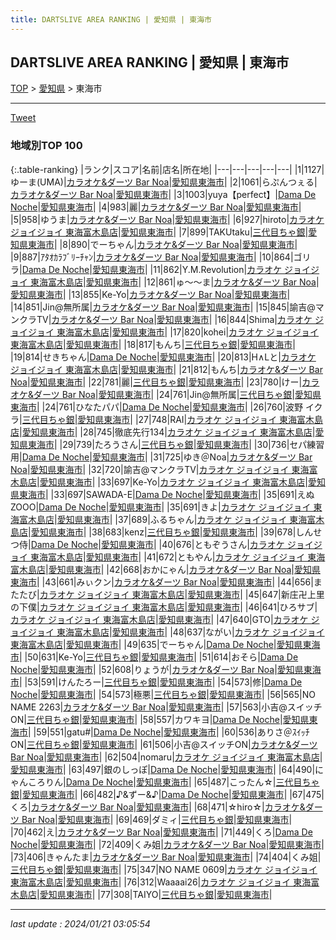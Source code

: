 ```yaml
---
title: DARTSLIVE AREA RANKING | 愛知県 | 東海市
---
```

## DARTSLIVE AREA RANKING | 愛知県 | 東海市

[TOP](/darts/rank/) > [愛知県](/darts/rank/愛知県/) > 東海市

___

<a href="https://twitter.com/share?ref_src=twsrc%5Etfw" data-text="DARTSLIVE AREA RANKING | 愛知県東海市" class="twitter-share-button" data-via="DARTSLIVE" data-hashtags="DARTSLIVE" data-related="DARTSLIVE" data-show-count="false">Tweet</a>

### 地域別TOP 100

{:.table-ranking}
|ランク|スコア|名前|店名|所在地|
|---|---|---|---|---|
|1|1127|ゆーま(UMA)|<a href="https://search.dartslive.com/jp/shop/245e649f08ddbe960d9b047a20a7ba1e">カラオケ&ダーツ Bar Noa</a>|<a href="/darts/rank/愛知県/東海市">愛知県東海市</a>|
|2|1061|らぷんつぇる|<a href="https://search.dartslive.com/jp/shop/245e649f08ddbe960d9b047a20a7ba1e">カラオケ&ダーツ Bar Noa</a>|<a href="/darts/rank/愛知県/東海市">愛知県東海市</a>|
|3|1003|yuya【perfect】|<a href="https://search.dartslive.com/jp/shop/6911cf3adf3dce3d0d9b047a20a7ba1e">Dama De Noche</a>|<a href="/darts/rank/愛知県/東海市">愛知県東海市</a>|
|4|983|麗|<a href="https://search.dartslive.com/jp/shop/245e649f08ddbe960d9b047a20a7ba1e">カラオケ&ダーツ Bar Noa</a>|<a href="/darts/rank/愛知県/東海市">愛知県東海市</a>|
|5|958|ゆうま|<a href="https://search.dartslive.com/jp/shop/245e649f08ddbe960d9b047a20a7ba1e">カラオケ&ダーツ Bar Noa</a>|<a href="/darts/rank/愛知県/東海市">愛知県東海市</a>|
|6|927|hiroto|<a href="https://search.dartslive.com/jp/shop/f054b6b27cec6afe5f9f3321c1147265">カラオケ ジョイジョイ 東海富木島店</a>|<a href="/darts/rank/愛知県/東海市">愛知県東海市</a>|
|7|899|TAKUtaku|<a href="https://search.dartslive.com/jp/shop/3d628138ddc25d9225d56fb0e5c39bac">三代目ちゃ銀</a>|<a href="/darts/rank/愛知県/東海市">愛知県東海市</a>|
|8|890|でーちゃん|<a href="https://search.dartslive.com/jp/shop/245e649f08ddbe960d9b047a20a7ba1e">カラオケ&ダーツ Bar Noa</a>|<a href="/darts/rank/愛知県/東海市">愛知県東海市</a>|
|9|887|ｱﾀｵｶﾗﾌﾞﾘｰﾁｬﾝ|<a href="https://search.dartslive.com/jp/shop/245e649f08ddbe960d9b047a20a7ba1e">カラオケ&ダーツ Bar Noa</a>|<a href="/darts/rank/愛知県/東海市">愛知県東海市</a>|
|10|864|ゴリラ|<a href="https://search.dartslive.com/jp/shop/6911cf3adf3dce3d0d9b047a20a7ba1e">Dama De Noche</a>|<a href="/darts/rank/愛知県/東海市">愛知県東海市</a>|
|11|862|Y.M.Revolution|<a href="https://search.dartslive.com/jp/shop/f054b6b27cec6afe5f9f3321c1147265">カラオケ ジョイジョイ 東海富木島店</a>|<a href="/darts/rank/愛知県/東海市">愛知県東海市</a>|
|12|861|ゅ～～ま|<a href="https://search.dartslive.com/jp/shop/245e649f08ddbe960d9b047a20a7ba1e">カラオケ&ダーツ Bar Noa</a>|<a href="/darts/rank/愛知県/東海市">愛知県東海市</a>|
|13|855|Ke-Yo|<a href="https://search.dartslive.com/jp/shop/245e649f08ddbe960d9b047a20a7ba1e">カラオケ&ダーツ Bar Noa</a>|<a href="/darts/rank/愛知県/東海市">愛知県東海市</a>|
|14|851|Jin@無所属|<a href="https://search.dartslive.com/jp/shop/245e649f08ddbe960d9b047a20a7ba1e">カラオケ&ダーツ Bar Noa</a>|<a href="/darts/rank/愛知県/東海市">愛知県東海市</a>|
|15|845|諭吉@マンクラTV|<a href="https://search.dartslive.com/jp/shop/245e649f08ddbe960d9b047a20a7ba1e">カラオケ&ダーツ Bar Noa</a>|<a href="/darts/rank/愛知県/東海市">愛知県東海市</a>|
|16|844|Shima|<a href="https://search.dartslive.com/jp/shop/f054b6b27cec6afe5f9f3321c1147265">カラオケ ジョイジョイ 東海富木島店</a>|<a href="/darts/rank/愛知県/東海市">愛知県東海市</a>|
|17|820|kohei|<a href="https://search.dartslive.com/jp/shop/f054b6b27cec6afe5f9f3321c1147265">カラオケ ジョイジョイ 東海富木島店</a>|<a href="/darts/rank/愛知県/東海市">愛知県東海市</a>|
|18|817|もんち|<a href="https://search.dartslive.com/jp/shop/3d628138ddc25d9225d56fb0e5c39bac">三代目ちゃ銀</a>|<a href="/darts/rank/愛知県/東海市">愛知県東海市</a>|
|19|814|せきちゃん|<a href="https://search.dartslive.com/jp/shop/6911cf3adf3dce3d0d9b047a20a7ba1e">Dama De Noche</a>|<a href="/darts/rank/愛知県/東海市">愛知県東海市</a>|
|20|813|H∧Lと|<a href="https://search.dartslive.com/jp/shop/f054b6b27cec6afe5f9f3321c1147265">カラオケ ジョイジョイ 東海富木島店</a>|<a href="/darts/rank/愛知県/東海市">愛知県東海市</a>|
|21|812|もんち|<a href="https://search.dartslive.com/jp/shop/245e649f08ddbe960d9b047a20a7ba1e">カラオケ&ダーツ Bar Noa</a>|<a href="/darts/rank/愛知県/東海市">愛知県東海市</a>|
|22|781|麗|<a href="https://search.dartslive.com/jp/shop/3d628138ddc25d9225d56fb0e5c39bac">三代目ちゃ銀</a>|<a href="/darts/rank/愛知県/東海市">愛知県東海市</a>|
|23|780|けー|<a href="https://search.dartslive.com/jp/shop/245e649f08ddbe960d9b047a20a7ba1e">カラオケ&ダーツ Bar Noa</a>|<a href="/darts/rank/愛知県/東海市">愛知県東海市</a>|
|24|761|Jin@無所属|<a href="https://search.dartslive.com/jp/shop/3d628138ddc25d9225d56fb0e5c39bac">三代目ちゃ銀</a>|<a href="/darts/rank/愛知県/東海市">愛知県東海市</a>|
|24|761|ひなたパパ|<a href="https://search.dartslive.com/jp/shop/6911cf3adf3dce3d0d9b047a20a7ba1e">Dama De Noche</a>|<a href="/darts/rank/愛知県/東海市">愛知県東海市</a>|
|26|760|波野 イクラ|<a href="https://search.dartslive.com/jp/shop/3d628138ddc25d9225d56fb0e5c39bac">三代目ちゃ銀</a>|<a href="/darts/rank/愛知県/東海市">愛知県東海市</a>|
|27|748|RAI|<a href="https://search.dartslive.com/jp/shop/f054b6b27cec6afe5f9f3321c1147265">カラオケ ジョイジョイ 東海富木島店</a>|<a href="/darts/rank/愛知県/東海市">愛知県東海市</a>|
|28|745|徹底先行134|<a href="https://search.dartslive.com/jp/shop/f054b6b27cec6afe5f9f3321c1147265">カラオケ ジョイジョイ 東海富木島店</a>|<a href="/darts/rank/愛知県/東海市">愛知県東海市</a>|
|29|739|たろうさん|<a href="https://search.dartslive.com/jp/shop/3d628138ddc25d9225d56fb0e5c39bac">三代目ちゃ銀</a>|<a href="/darts/rank/愛知県/東海市">愛知県東海市</a>|
|30|736|セパ練習用|<a href="https://search.dartslive.com/jp/shop/6911cf3adf3dce3d0d9b047a20a7ba1e">Dama De Noche</a>|<a href="/darts/rank/愛知県/東海市">愛知県東海市</a>|
|31|725|ゆき＠Noa|<a href="https://search.dartslive.com/jp/shop/245e649f08ddbe960d9b047a20a7ba1e">カラオケ&ダーツ Bar Noa</a>|<a href="/darts/rank/愛知県/東海市">愛知県東海市</a>|
|32|720|諭吉@マンクラTV|<a href="https://search.dartslive.com/jp/shop/f054b6b27cec6afe5f9f3321c1147265">カラオケ ジョイジョイ 東海富木島店</a>|<a href="/darts/rank/愛知県/東海市">愛知県東海市</a>|
|33|697|Ke-Yo|<a href="https://search.dartslive.com/jp/shop/f054b6b27cec6afe5f9f3321c1147265">カラオケ ジョイジョイ 東海富木島店</a>|<a href="/darts/rank/愛知県/東海市">愛知県東海市</a>|
|33|697|SAWADA-E|<a href="https://search.dartslive.com/jp/shop/6911cf3adf3dce3d0d9b047a20a7ba1e">Dama De Noche</a>|<a href="/darts/rank/愛知県/東海市">愛知県東海市</a>|
|35|691|えぬZOOO|<a href="https://search.dartslive.com/jp/shop/6911cf3adf3dce3d0d9b047a20a7ba1e">Dama De Noche</a>|<a href="/darts/rank/愛知県/東海市">愛知県東海市</a>|
|35|691|きよ|<a href="https://search.dartslive.com/jp/shop/f054b6b27cec6afe5f9f3321c1147265">カラオケ ジョイジョイ 東海富木島店</a>|<a href="/darts/rank/愛知県/東海市">愛知県東海市</a>|
|37|689|ふるちゃん|<a href="https://search.dartslive.com/jp/shop/f054b6b27cec6afe5f9f3321c1147265">カラオケ ジョイジョイ 東海富木島店</a>|<a href="/darts/rank/愛知県/東海市">愛知県東海市</a>|
|38|683|kenz|<a href="https://search.dartslive.com/jp/shop/3d628138ddc25d9225d56fb0e5c39bac">三代目ちゃ銀</a>|<a href="/darts/rank/愛知県/東海市">愛知県東海市</a>|
|39|678|しんせつ侍|<a href="https://search.dartslive.com/jp/shop/6911cf3adf3dce3d0d9b047a20a7ba1e">Dama De Noche</a>|<a href="/darts/rank/愛知県/東海市">愛知県東海市</a>|
|40|676|ともぞうさん|<a href="https://search.dartslive.com/jp/shop/f054b6b27cec6afe5f9f3321c1147265">カラオケ ジョイジョイ 東海富木島店</a>|<a href="/darts/rank/愛知県/東海市">愛知県東海市</a>|
|41|672|ともやん|<a href="https://search.dartslive.com/jp/shop/f054b6b27cec6afe5f9f3321c1147265">カラオケ ジョイジョイ 東海富木島店</a>|<a href="/darts/rank/愛知県/東海市">愛知県東海市</a>|
|42|668|おかにゃん|<a href="https://search.dartslive.com/jp/shop/245e649f08ddbe960d9b047a20a7ba1e">カラオケ&ダーツ Bar Noa</a>|<a href="/darts/rank/愛知県/東海市">愛知県東海市</a>|
|43|661|みぃクン|<a href="https://search.dartslive.com/jp/shop/245e649f08ddbe960d9b047a20a7ba1e">カラオケ&ダーツ Bar Noa</a>|<a href="/darts/rank/愛知県/東海市">愛知県東海市</a>|
|44|656|またたび|<a href="https://search.dartslive.com/jp/shop/f054b6b27cec6afe5f9f3321c1147265">カラオケ ジョイジョイ 東海富木島店</a>|<a href="/darts/rank/愛知県/東海市">愛知県東海市</a>|
|45|647|新庄卍上里の下僕|<a href="https://search.dartslive.com/jp/shop/f054b6b27cec6afe5f9f3321c1147265">カラオケ ジョイジョイ 東海富木島店</a>|<a href="/darts/rank/愛知県/東海市">愛知県東海市</a>|
|46|641|ひろサブ|<a href="https://search.dartslive.com/jp/shop/f054b6b27cec6afe5f9f3321c1147265">カラオケ ジョイジョイ 東海富木島店</a>|<a href="/darts/rank/愛知県/東海市">愛知県東海市</a>|
|47|640|GTO|<a href="https://search.dartslive.com/jp/shop/f054b6b27cec6afe5f9f3321c1147265">カラオケ ジョイジョイ 東海富木島店</a>|<a href="/darts/rank/愛知県/東海市">愛知県東海市</a>|
|48|637|ながい|<a href="https://search.dartslive.com/jp/shop/f054b6b27cec6afe5f9f3321c1147265">カラオケ ジョイジョイ 東海富木島店</a>|<a href="/darts/rank/愛知県/東海市">愛知県東海市</a>|
|49|635|でーちゃん|<a href="https://search.dartslive.com/jp/shop/6911cf3adf3dce3d0d9b047a20a7ba1e">Dama De Noche</a>|<a href="/darts/rank/愛知県/東海市">愛知県東海市</a>|
|50|631|Ke-Yo|<a href="https://search.dartslive.com/jp/shop/3d628138ddc25d9225d56fb0e5c39bac">三代目ちゃ銀</a>|<a href="/darts/rank/愛知県/東海市">愛知県東海市</a>|
|51|614|おそら|<a href="https://search.dartslive.com/jp/shop/6911cf3adf3dce3d0d9b047a20a7ba1e">Dama De Noche</a>|<a href="/darts/rank/愛知県/東海市">愛知県東海市</a>|
|52|608|りょうが|<a href="https://search.dartslive.com/jp/shop/245e649f08ddbe960d9b047a20a7ba1e">カラオケ&ダーツ Bar Noa</a>|<a href="/darts/rank/愛知県/東海市">愛知県東海市</a>|
|53|591|けんたろー|<a href="https://search.dartslive.com/jp/shop/3d628138ddc25d9225d56fb0e5c39bac">三代目ちゃ銀</a>|<a href="/darts/rank/愛知県/東海市">愛知県東海市</a>|
|54|573|修|<a href="https://search.dartslive.com/jp/shop/6911cf3adf3dce3d0d9b047a20a7ba1e">Dama De Noche</a>|<a href="/darts/rank/愛知県/東海市">愛知県東海市</a>|
|54|573|極悪|<a href="https://search.dartslive.com/jp/shop/3d628138ddc25d9225d56fb0e5c39bac">三代目ちゃ銀</a>|<a href="/darts/rank/愛知県/東海市">愛知県東海市</a>|
|56|565|NO NAME 2263|<a href="https://search.dartslive.com/jp/shop/245e649f08ddbe960d9b047a20a7ba1e">カラオケ&ダーツ Bar Noa</a>|<a href="/darts/rank/愛知県/東海市">愛知県東海市</a>|
|57|563|小吉@スイッチON|<a href="https://search.dartslive.com/jp/shop/3d628138ddc25d9225d56fb0e5c39bac">三代目ちゃ銀</a>|<a href="/darts/rank/愛知県/東海市">愛知県東海市</a>|
|58|557|カワキヨ|<a href="https://search.dartslive.com/jp/shop/6911cf3adf3dce3d0d9b047a20a7ba1e">Dama De Noche</a>|<a href="/darts/rank/愛知県/東海市">愛知県東海市</a>|
|59|551|gatu#|<a href="https://search.dartslive.com/jp/shop/6911cf3adf3dce3d0d9b047a20a7ba1e">Dama De Noche</a>|<a href="/darts/rank/愛知県/東海市">愛知県東海市</a>|
|60|536|ありさ＠ｽｲｯﾁON|<a href="https://search.dartslive.com/jp/shop/3d628138ddc25d9225d56fb0e5c39bac">三代目ちゃ銀</a>|<a href="/darts/rank/愛知県/東海市">愛知県東海市</a>|
|61|506|小吉@スイッチON|<a href="https://search.dartslive.com/jp/shop/245e649f08ddbe960d9b047a20a7ba1e">カラオケ&ダーツ Bar Noa</a>|<a href="/darts/rank/愛知県/東海市">愛知県東海市</a>|
|62|504|nomaru|<a href="https://search.dartslive.com/jp/shop/f054b6b27cec6afe5f9f3321c1147265">カラオケ ジョイジョイ 東海富木島店</a>|<a href="/darts/rank/愛知県/東海市">愛知県東海市</a>|
|63|497|銀のしっぽ|<a href="https://search.dartslive.com/jp/shop/6911cf3adf3dce3d0d9b047a20a7ba1e">Dama De Noche</a>|<a href="/darts/rank/愛知県/東海市">愛知県東海市</a>|
|64|490|にゃんころりん|<a href="https://search.dartslive.com/jp/shop/6911cf3adf3dce3d0d9b047a20a7ba1e">Dama De Noche</a>|<a href="/darts/rank/愛知県/東海市">愛知県東海市</a>|
|65|487|こったん☆|<a href="https://search.dartslive.com/jp/shop/3d628138ddc25d9225d56fb0e5c39bac">三代目ちゃ銀</a>|<a href="/darts/rank/愛知県/東海市">愛知県東海市</a>|
|66|482|♪&amp;ずー&amp;♪|<a href="https://search.dartslive.com/jp/shop/6911cf3adf3dce3d0d9b047a20a7ba1e">Dama De Noche</a>|<a href="/darts/rank/愛知県/東海市">愛知県東海市</a>|
|67|475|くろ|<a href="https://search.dartslive.com/jp/shop/245e649f08ddbe960d9b047a20a7ba1e">カラオケ&ダーツ Bar Noa</a>|<a href="/darts/rank/愛知県/東海市">愛知県東海市</a>|
|68|471|☆hiro☆|<a href="https://search.dartslive.com/jp/shop/245e649f08ddbe960d9b047a20a7ba1e">カラオケ&ダーツ Bar Noa</a>|<a href="/darts/rank/愛知県/東海市">愛知県東海市</a>|
|69|469|ダミィ|<a href="https://search.dartslive.com/jp/shop/3d628138ddc25d9225d56fb0e5c39bac">三代目ちゃ銀</a>|<a href="/darts/rank/愛知県/東海市">愛知県東海市</a>|
|70|462|え|<a href="https://search.dartslive.com/jp/shop/245e649f08ddbe960d9b047a20a7ba1e">カラオケ&ダーツ Bar Noa</a>|<a href="/darts/rank/愛知県/東海市">愛知県東海市</a>|
|71|449|くろ|<a href="https://search.dartslive.com/jp/shop/6911cf3adf3dce3d0d9b047a20a7ba1e">Dama De Noche</a>|<a href="/darts/rank/愛知県/東海市">愛知県東海市</a>|
|72|409|くみ姐|<a href="https://search.dartslive.com/jp/shop/245e649f08ddbe960d9b047a20a7ba1e">カラオケ&ダーツ Bar Noa</a>|<a href="/darts/rank/愛知県/東海市">愛知県東海市</a>|
|73|406|きゃんたま|<a href="https://search.dartslive.com/jp/shop/245e649f08ddbe960d9b047a20a7ba1e">カラオケ&ダーツ Bar Noa</a>|<a href="/darts/rank/愛知県/東海市">愛知県東海市</a>|
|74|404|くみ姐|<a href="https://search.dartslive.com/jp/shop/3d628138ddc25d9225d56fb0e5c39bac">三代目ちゃ銀</a>|<a href="/darts/rank/愛知県/東海市">愛知県東海市</a>|
|75|347|NO NAME 0609|<a href="https://search.dartslive.com/jp/shop/f054b6b27cec6afe5f9f3321c1147265">カラオケ ジョイジョイ 東海富木島店</a>|<a href="/darts/rank/愛知県/東海市">愛知県東海市</a>|
|76|312|Waaaai26|<a href="https://search.dartslive.com/jp/shop/f054b6b27cec6afe5f9f3321c1147265">カラオケ ジョイジョイ 東海富木島店</a>|<a href="/darts/rank/愛知県/東海市">愛知県東海市</a>|
|77|308|TAIYO|<a href="https://search.dartslive.com/jp/shop/3d628138ddc25d9225d56fb0e5c39bac">三代目ちゃ銀</a>|<a href="/darts/rank/愛知県/東海市">愛知県東海市</a>|



___

_last update : 2024/01/21 03:05:54_


<script src="https://cdnjs.cloudflare.com/ajax/libs/jquery/3.6.1/jquery.min.js" integrity="sha512-aVKKRRi/Q/YV+4mjoKBsE4x3H+BkegoM/em46NNlCqNTmUYADjBbeNefNxYV7giUp0VxICtqdrbqU7iVaeZNXA==" crossorigin="anonymous" referrerpolicy="no-referrer"></script>
<script src="https://cdnjs.cloudflare.com/ajax/libs/jquery.tablesorter/2.31.3/js/jquery.tablesorter.min.js" integrity="sha512-qzgd5cYSZcosqpzpn7zF2ZId8f/8CHmFKZ8j7mU4OUXTNRd5g+ZHBPsgKEwoqxCtdQvExE5LprwwPAgoicguNg==" crossorigin="anonymous" referrerpolicy="no-referrer"></script>
<link rel="stylesheet" href="https://cdnjs.cloudflare.com/ajax/libs/jquery.tablesorter/2.31.3/css/theme.default.min.css" integrity="sha512-wghhOJkjQX0Lh3NSWvNKeZ0ZpNn+SPVXX1Qyc9OCaogADktxrBiBdKGDoqVUOyhStvMBmJQ8ZdMHiR3wuEq8+w==" crossorigin="anonymous" referrerpolicy="no-referrer" />
<script>
$(function() {
    $(".table-ranking").tablesorter({sortList:[[0, 0]]});
});
</script>

<script async src="https://platform.twitter.com/widgets.js" charset="utf-8"></script>